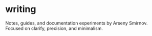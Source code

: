 # writing
Notes, guides, and documentation experiments by Arseny Smirnov. Focused on clarify, precision, and minimalism.
